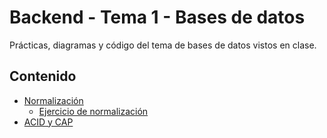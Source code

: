 # Backend - Tema 1 - Bases de datos

Prácticas, diagramas y código del tema de bases de datos vistos en clase.

## Contenido

- [Normalización](Normalizacion/README.md)
  - [Ejercicio de normalización](Normalizacion/Ejercicio_de_normalizacion.md)
- [ACID y CAP](ACID_y_CAP/README.md)
